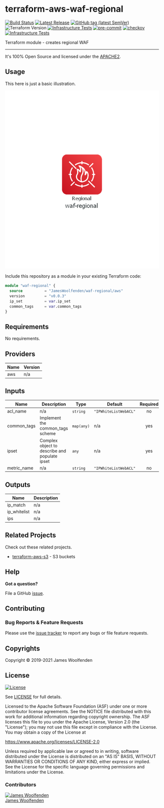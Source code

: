 # terraform-aws-waf-regional

[![Build Status](https://github.com/JamesWoolfenden/terraform-aws-waf-regional/workflows/Verify%20and%20Bump/badge.svg?branch=master)](https://github.com/JamesWoolfenden/terraform-aws-waf-regional)
[![Latest Release](https://img.shields.io/github/release/JamesWoolfenden/terraform-aws-waf-regional.svg)](https://github.com/JamesWoolfenden/terraform-aws-waf-regional/releases/latest)
[![GitHub tag (latest SemVer)](https://img.shields.io/github/tag/JamesWoolfenden/terraform-aws-waf-regional.svg?label=latest)](https://github.com/JamesWoolfenden/terraform-aws-waf-regional/releases/latest)
![Terraform Version](https://img.shields.io/badge/tf-%3E%3D0.14.0-blue.svg)
[![Infrastructure Tests](https://www.bridgecrew.cloud/badges/github/JamesWoolfenden/terraform-aws-waf-regional/cis_aws)](https://www.bridgecrew.cloud/link/badge?vcs=github&fullRepo=JamesWoolfenden%2Fterraform-aws-waf-regional&benchmark=CIS+AWS+V1.2)
[![pre-commit](https://img.shields.io/badge/pre--commit-enabled-brightgreen?logo=pre-commit&logoColor=white)](https://github.com/pre-commit/pre-commit)
[![checkov](https://img.shields.io/badge/checkov-verified-brightgreen)](https://www.checkov.io/)
[![Infrastructure Tests](https://www.bridgecrew.cloud/badges/github/jameswoolfenden/terraform-aws-waf-regional/general)](https://www.bridgecrew.cloud/link/badge?vcs=github&fullRepo=JamesWoolfenden%2Fterraform-aws-waf-regional&benchmark=INFRASTRUCTURE+SECURITY)

Terraform module - creates regional WAF

---

It's 100% Open Source and licensed under the [APACHE2](LICENSE).

## Usage

This here is just a basic illustration.

![waf-regional](./diagram/waf-regional.png)

Include this repository as a module in your existing Terraform code:

```terraform
module "waf-regional" {
  source          = "JamesWoolfenden/waf-regional/aws"
  version         = "v0.0.3"
  ip_set          = var.ip_set
  common_tags     = var.common_tags
}
```

<!-- BEGINNING OF PRE-COMMIT-TERRAFORM DOCS HOOK -->
## Requirements

No requirements.

## Providers

| Name | Version |
|------|---------|
| aws | n/a |

## Inputs

| Name | Description | Type | Default | Required |
|------|-------------|------|---------|:--------:|
| acl\_name | n/a | `string` | `"IPWhiteListWebACL"` | no |
| common\_tags | Implement the common\_tags scheme | `map(any)` | n/a | yes |
| ipset | Complex object to describe and populate ipset | `any` | n/a | yes |
| metric\_name | n/a | `string` | `"IPWhiteListWebACL"` | no |

## Outputs

| Name | Description |
|------|-------------|
| ip\_match | n/a |
| ip\_whitelist | n/a |
| ips | n/a |

<!-- END OF PRE-COMMIT-TERRAFORM DOCS HOOK -->

## Related Projects

Check out these related projects.

- [terraform-aws-s3](https://github.com/jameswoolfenden/terraform-aws-s3) - S3 buckets

## Help

**Got a question?**

File a GitHub [issue](https://github.com/JamesWoolfenden/terraform-aws-waf-regional/issues).

## Contributing

### Bug Reports & Feature Requests

Please use the [issue tracker](https://github.com/JamesWoolfenden/terraform-aws-waf-regional/issues) to report any bugs or file feature requests.

## Copyrights

Copyright © 2019-2021 James Woolfenden

## License

[![License](https://img.shields.io/badge/License-Apache%202.0-blue.svg)](https://opensource.org/licenses/Apache-2.0)

See [LICENSE](LICENSE) for full details.

Licensed to the Apache Software Foundation (ASF) under one
or more contributor license agreements. See the NOTICE file
distributed with this work for additional information
regarding copyright ownership. The ASF licenses this file
to you under the Apache License, Version 2.0 (the
"License"); you may not use this file except in compliance
with the License. You may obtain a copy of the License at

<https://www.apache.org/licenses/LICENSE-2.0>

Unless required by applicable law or agreed to in writing,
software distributed under the License is distributed on an
"AS IS" BASIS, WITHOUT WARRANTIES OR CONDITIONS OF ANY
KIND, either express or implied. See the License for the
specific language governing permissions and limitations
under the License.

### Contributors

[![James Woolfenden][jameswoolfenden_avatar]][jameswoolfenden_homepage]<br/>[James Woolfenden][jameswoolfenden_homepage]

[jameswoolfenden_homepage]: https://github.com/jameswoolfenden
[jameswoolfenden_avatar]: https://github.com/jameswoolfenden.png?size=150
[github]: https://github.com/jameswoolfenden
[linkedin]: https://www.linkedin.com/in/jameswoolfenden/
[twitter]: https://twitter.com/JimWoolfenden
[share_twitter]: https://twitter.com/intent/tweet/?text=terraform-aws-waf-regional&url=https://github.com/JamesWoolfenden/terraform-aws-waf-regional
[share_linkedin]: https://www.linkedin.com/shareArticle?mini=true&title=terraform-aws-waf-regional&url=https://github.com/JamesWoolfenden/terraform-aws-waf-regional
[share_reddit]: https://reddit.com/submit/?url=https://github.com/JamesWoolfenden/terraform-aws-waf-regional
[share_facebook]: https://facebook.com/sharer/sharer.php?u=https://github.com/JamesWoolfenden/terraform-aws-waf-regional
[share_email]: mailto:?subject=terraform-aws-waf-regional&body=https://github.com/JamesWoolfenden/terraform-aws-waf-regional
